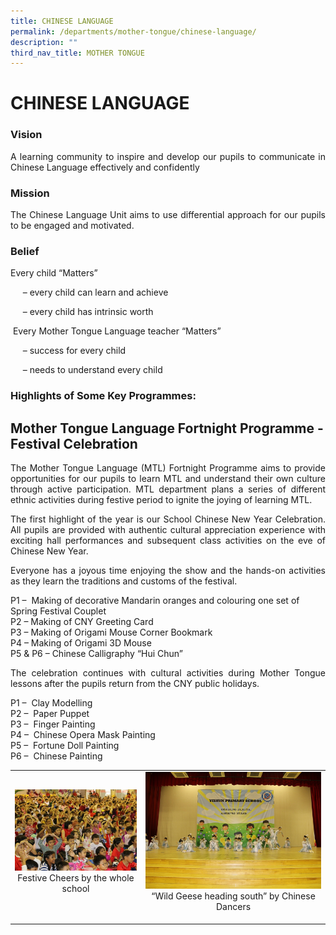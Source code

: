 ```yaml
---
title: CHINESE LANGUAGE
permalink: /departments/mother-tongue/chinese-language/
description: ""
third_nav_title: MOTHER TONGUE
---
```

# CHINESE LANGUAGE

### Vision

<p style="text-align: justify;">A learning community to inspire and develop our pupils to communicate in Chinese Language effectively and confidently</p>

### Mission

<p style="text-align: justify;">The Chinese Language Unit aims to use differential approach for our pupils to be engaged and motivated.</p>

### Belief  

Every child “Matters”

     – every child can learn and achieve

     – every child has intrinsic worth
		 
 Every Mother Tongue Language teacher “Matters”

     – success for every child

     – needs to understand every child
		 
		 
### Highlights of Some Key Programmes: 

## **Mother Tongue Language Fortnight Programme - Festival Celebration**

<p style="text-align: justify;">The Mother Tongue Language (MTL) Fortnight Programme aims to provide opportunities for our pupils to learn MTL and understand their own culture through active participation. MTL department plans a series of different ethnic activities during festive period to ignite the joying of learning MTL.</p>

<p style="text-align: justify;">The first highlight of the year is our School Chinese New Year Celebration. All pupils are provided with authentic cultural appreciation experience with exciting hall performances and subsequent class activities on the eve of Chinese New Year. </p>

<p style="text-align: justify;">Everyone has a joyous time enjoying the show and the hands-on activities as they learn the traditions and customs of the festival.</p>

P1 –  Making of decorative Mandarin oranges and colouring one set of Spring Festival Couplet   
P2 – Making of CNY Greeting Card   
P3 – Making of Origami Mouse Corner Bookmark   
P4 – Making of Origami 3D Mouse    
P5 & P6 – Chinese Calligraphy “Hui Chun”

<p style="text-align: justify;">The celebration continues with cultural activities during Mother Tongue lessons after the pupils return from the CNY public holidays.</p>

P1 –  Clay Modelling   
P2 –  Paper Puppet   
P3 –  Finger Painting   
P4 –  Chinese Opera Mask Painting   
P5 –  Fortune Doll Painting   
P6 –  Chinese Painting


|   |   |
|:-:|:-:|
|  ![](/images/Departments/MOTHER%20TONGUE/CHINESE%20LANGUAGE/CNY_Concert_1.jpg)   Festive Cheers by the whole school  |    ![](/images/Departments/MOTHER%20TONGUE/CHINESE%20LANGUAGE/CNY_Concert_2.jpg)   “Wild Geese heading south” by Chinese Dancers   |
|   |   |
|   |   |
|   |   |